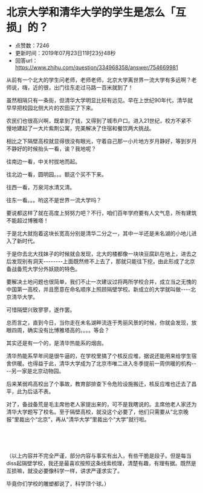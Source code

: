 # 北京大学和清华大学的学生是怎么「互损」的？
- 点赞数：7246
- 更新时间：2019年07月23日11时23分48秒
- 回答url：https://www.zhihu.com/question/334968358/answer/754669981
<body>
 <p data-pid="oBvLtDCm">从前有一个北大的学生问老师，老师老师，北京大学离世界一流大学有多远啊？老师说，嗨，近的很，出门往东走过马路一百米就到了！</p>
 <p data-pid="UzqRnz2u">虽然相隔只有一条街，但清华大学明显比较有远见。早在上世纪90年代，清华就早早把校园北侧大片的农田买了下来。</p>
 <p data-pid="vzZg1yCF">农民们也很高兴啊，既拿到了钱，又得到了城市户口。进入21世纪，校方不紧不慢地建起了一大片紫荆公寓，完美解决了住宿和餐饮两大挑战。</p>
 <p data-pid="twtP885H">相比之下隔壁高校就显得很没有眼光，守着自己那一小片地方岁月静好，等到岁月不静好的时候抬头一看，诶？我地呢？</p>
 <p data-pid="lm57DcwU">往南边一看，中关村拔地而起。</p>
 <p data-pid="kTxuBxcH">往北边一看，圆明园。。。额这个买不下来。</p>
 <p data-pid="z0PmzQ2Z">往西一看，万泉河水清又清。</p>
 <p data-pid="libinKbp">往东一看。。。哟这不是世界一流大学吗？</p>
 <p data-pid="HBEoKCG6">要说都这样了就在高度上努努力吧？不行，咱们百年学府要有人文气息，所有建筑不能超过博雅塔！</p>
 <p data-pid="ImGlwKKq">于是北大就抱着这块长宽高分别是清华二分之一，其中一半还是未名湖的小地儿进入了新时代。</p>
 <p data-pid="-CsUhdlW">于是你去北大找妹子的时候就会发现，北大的楼都像一块块豆腐趴在地上，进去之后发现别有洞天--------上面既然修不上去了，那就只能往下挖，由此形成了北京备战备荒大学分外妖娆的特色。</p>
 <p data-pid="uxHiJlan">要解决土地问题也很简单，我们不止一次建议过将两所学校合并，成立当之无愧的中国第一高校，并且愿意在命名顺序上照顾隔壁学校。新成立的大学就叫做----北京清华大学。</p>
 <p data-pid="ffmwNGlo">可惜隔壁兴致寥寥，遂作罢。</p>
 <p data-pid="W-ipnk6X">总而言之，直到今日，当你走在未名湖畔流连于秀丽风景的时候，你就会发现，放眼四周，确实没有比博雅塔高的。。。。等会？</p>
 <p data-pid="5_a5Y8Wg">其实还是有一个的，是清华热能系的烟囱。</p>
 <p data-pid="FhTNeU_q">清华热能系早年间是很牛逼的，在学校里搞了个核反应堆，据说还能用来给学生宿舍供暖。也得益于此，清华大学成为了北京市唯二进入冬季提前一周供暖的机构----另一家是北京动物园。</p>
 <p data-pid="jYWbsVk_">后来某弱鸡高校出了个事故，教育部排查下令危险设施搬迁，核反应堆也迁去了昌平，此为后话不表。</p>
 <p data-pid="1gdj2JaI">对了，备战备荒是毛主席他老人家提出来的，可不是我瞎说的。主席他老人家还为清华大学题写了校名。至于隔壁高校，就没这个必要了，他们只需要从“北京晚报”里裁出个“北京”，再从“清华大学”里裁出个“大学”就行啦。</p>
 <p class="ztext-empty-paragraph"><br></p>
 <p class="ztext-empty-paragraph"><br></p>
 <p data-pid="qE9WyAC6">（以上内容并不完全严谨，部分内容与事实有出入，有些干脆是段子。但是每当diss起隔壁学校，我还是最喜欢按照这条线索梳理，清楚有趣，有理有据。既然是互损嘛，就没必要像科学一样，讲求严谨求实了。</p>
 <p data-pid="D4kuFkcD">毕竟你们学校的雕塑都说了，科学顶个球。）</p>
</body>